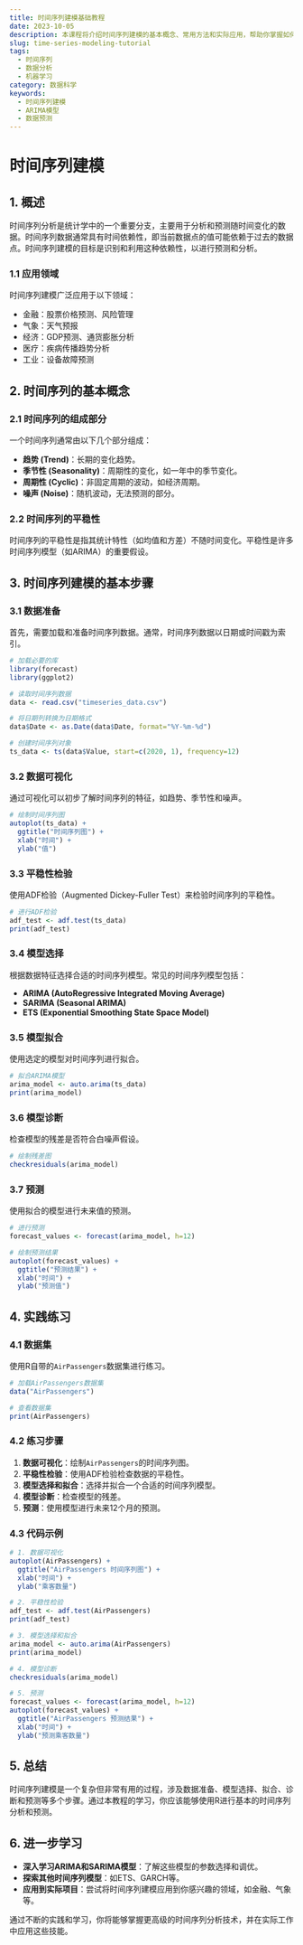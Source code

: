 ```yaml
---
title: 时间序列建模基础教程
date: 2023-10-05
description: 本课程将介绍时间序列建模的基本概念、常用方法和实际应用，帮助你掌握如何分析和预测时间序列数据。
slug: time-series-modeling-tutorial
tags:
  - 时间序列
  - 数据分析
  - 机器学习
category: 数据科学
keywords:
  - 时间序列建模
  - ARIMA模型
  - 数据预测
---
```


# 时间序列建模

## 1. 概述

时间序列分析是统计学中的一个重要分支，主要用于分析和预测随时间变化的数据。时间序列数据通常具有时间依赖性，即当前数据点的值可能依赖于过去的数据点。时间序列建模的目标是识别和利用这种依赖性，以进行预测和分析。

### 1.1 应用领域

时间序列建模广泛应用于以下领域：
- 金融：股票价格预测、风险管理
- 气象：天气预报
- 经济：GDP预测、通货膨胀分析
- 医疗：疾病传播趋势分析
- 工业：设备故障预测

## 2. 时间序列的基本概念

### 2.1 时间序列的组成部分

一个时间序列通常由以下几个部分组成：
- **趋势 (Trend)**：长期的变化趋势。
- **季节性 (Seasonality)**：周期性的变化，如一年中的季节变化。
- **周期性 (Cyclic)**：非固定周期的波动，如经济周期。
- **噪声 (Noise)**：随机波动，无法预测的部分。

### 2.2 时间序列的平稳性

时间序列的平稳性是指其统计特性（如均值和方差）不随时间变化。平稳性是许多时间序列模型（如ARIMA）的重要假设。

## 3. 时间序列建模的基本步骤

### 3.1 数据准备

首先，需要加载和准备时间序列数据。通常，时间序列数据以日期或时间戳为索引。

```r
# 加载必要的库
library(forecast)
library(ggplot2)

# 读取时间序列数据
data <- read.csv("timeseries_data.csv")

# 将日期列转换为日期格式
data$Date <- as.Date(data$Date, format="%Y-%m-%d")

# 创建时间序列对象
ts_data <- ts(data$Value, start=c(2020, 1), frequency=12)
```

### 3.2 数据可视化

通过可视化可以初步了解时间序列的特征，如趋势、季节性和噪声。

```r
# 绘制时间序列图
autoplot(ts_data) +
  ggtitle("时间序列图") +
  xlab("时间") +
  ylab("值")
```

### 3.3 平稳性检验

使用ADF检验（Augmented Dickey-Fuller Test）来检验时间序列的平稳性。

```r
# 进行ADF检验
adf_test <- adf.test(ts_data)
print(adf_test)
```

### 3.4 模型选择

根据数据特征选择合适的时间序列模型。常见的时间序列模型包括：
- **ARIMA (AutoRegressive Integrated Moving Average)**
- **SARIMA (Seasonal ARIMA)**
- **ETS (Exponential Smoothing State Space Model)**

### 3.5 模型拟合

使用选定的模型对时间序列进行拟合。

```r
# 拟合ARIMA模型
arima_model <- auto.arima(ts_data)
print(arima_model)
```

### 3.6 模型诊断

检查模型的残差是否符合白噪声假设。

```r
# 绘制残差图
checkresiduals(arima_model)
```

### 3.7 预测

使用拟合的模型进行未来值的预测。

```r
# 进行预测
forecast_values <- forecast(arima_model, h=12)

# 绘制预测结果
autoplot(forecast_values) +
  ggtitle("预测结果") +
  xlab("时间") +
  ylab("预测值")
```

## 4. 实践练习

### 4.1 数据集

使用R自带的`AirPassengers`数据集进行练习。

```r
# 加载AirPassengers数据集
data("AirPassengers")

# 查看数据集
print(AirPassengers)
```

### 4.2 练习步骤

1. **数据可视化**：绘制`AirPassengers`的时间序列图。
2. **平稳性检验**：使用ADF检验检查数据的平稳性。
3. **模型选择和拟合**：选择并拟合一个合适的时间序列模型。
4. **模型诊断**：检查模型的残差。
5. **预测**：使用模型进行未来12个月的预测。

### 4.3 代码示例

```r
# 1. 数据可视化
autoplot(AirPassengers) +
  ggtitle("AirPassengers 时间序列图") +
  xlab("时间") +
  ylab("乘客数量")

# 2. 平稳性检验
adf_test <- adf.test(AirPassengers)
print(adf_test)

# 3. 模型选择和拟合
arima_model <- auto.arima(AirPassengers)
print(arima_model)

# 4. 模型诊断
checkresiduals(arima_model)

# 5. 预测
forecast_values <- forecast(arima_model, h=12)
autoplot(forecast_values) +
  ggtitle("AirPassengers 预测结果") +
  xlab("时间") +
  ylab("预测乘客数量")
```

## 5. 总结

时间序列建模是一个复杂但非常有用的过程，涉及数据准备、模型选择、拟合、诊断和预测等多个步骤。通过本教程的学习，你应该能够使用R进行基本的时间序列分析和预测。

## 6. 进一步学习

- **深入学习ARIMA和SARIMA模型**：了解这些模型的参数选择和调优。
- **探索其他时间序列模型**：如ETS、GARCH等。
- **应用到实际项目**：尝试将时间序列建模应用到你感兴趣的领域，如金融、气象等。

通过不断的实践和学习，你将能够掌握更高级的时间序列分析技术，并在实际工作中应用这些技能。